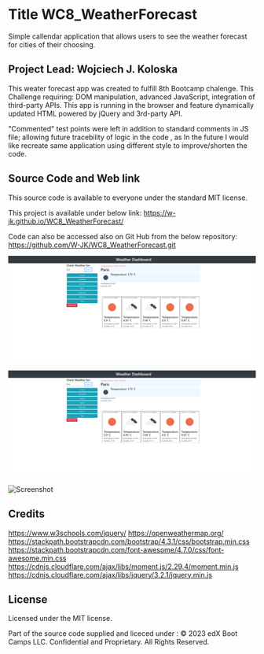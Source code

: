 # Title WC8_WeatherForecast
Simple callendar application that allows users to see the weather forecast for cities of their choosing.

## Project Lead: Wojciech J. Koloska

This weater forecast app was created to fulfill 8th Bootcamp chalenge.
This Challenge requiring: DOM manipulation, advanced JavaScript, integration of third-party APIs.
This app is running in the browser and feature dynamically updated HTML powered by jQuery and 3rd-party API.

"Commented" test points were left in addition to standard comments in JS file;
allowing future tracebility of logic in the code , as In the future I would like recreate 
same application using different style to improve/shorten the code.

## Source Code and Web link


This source code is available to everyone under the standard MIT license.

This project is available under below link:  https://w-jk.github.io/WC8_WeatherForecast/

Code can also be accessed also on Git Hub from the below repository: https://github.com/W-JK/WC8_WeatherForecast.git

![markdown screenshot "image"](./assets/Weather%20App.png)

![markdown screenshot "image"](assets/Weather%20App.png)

![Screenshot](Weather20App.png)




## Credits 

https://www.w3schools.com/jquery/
https://openweathermap.org/
https://stackpath.bootstrapcdn.com/bootstrap/4.3.1/css/bootstrap.min.css
https://stackpath.bootstrapcdn.com/font-awesome/4.7.0/css/font-awesome.min.css
https://cdnjs.cloudflare.com/ajax/libs/moment.js/2.29.4/moment.min.js
https://cdnjs.cloudflare.com/ajax/libs/jquery/3.2.1/jquery.min.js


## License

Licensed under the MIT license. 

Part of the source code supplied and liceced under :
© 2023 edX Boot Camps LLC. Confidential and Proprietary. All Rights Reserved.